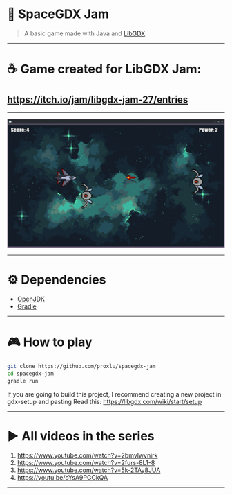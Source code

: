 # 🚀 SpaceGDX Jam
> A basic game made with Java and [LibGDX](https://github.com/libgdx/libgdx).

---

# ☕ Game created for LibGDX Jam:
## <https://itch.io/jam/libgdx-jam-27/entries>

---

![SpaceShip](./assets/spacegdx.jpg) 

---

# ⚙️  Dependencies
+ [OpenJDK](https://github.com/openjdk)
+ [Gradle](https://github.com/gradle/gradle)

---

# 🎮 How to play
```bash
git clone https://github.com/proxlu/spacegdx-jam
cd spacegdx-jam
gradle run
```

If you are going to build this project, I recommend creating a new project in gdx-setup and pasting
Read this: https://libgdx.com/wiki/start/setup

---

# ▶️  All videos in the series
1. <https://www.youtube.com/watch?v=2bmvlwvnirk>
2. <https://www.youtube.com/watch?v=2furs-8L1-8>
3. <https://www.youtube.com/watch?v=5k-2TAy8JUA>
4. <https://youtu.be/oYsA9PGCkQA>

---
